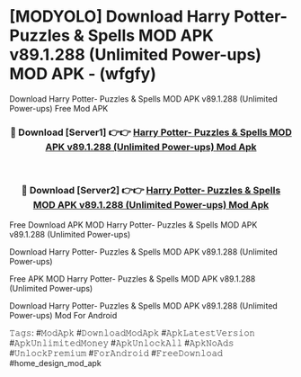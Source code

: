 # [MODYOLO] Download Harry Potter- Puzzles & Spells MOD APK v89.1.288 (Unlimited Power-ups) MOD APK - (wfgfy)
Download Harry Potter- Puzzles & Spells MOD APK v89.1.288 (Unlimited Power-ups) Free Mod APK

<div align="center">
<h3>🔴 Download [Server1] 👉👉 <a href="https://apk-comot.site?title=Harry_Potter-_Puzzles_&_Spells_MOD_APK_v89.1.288_(Unlimited_Power-ups)">Harry Potter- Puzzles & Spells MOD APK v89.1.288 (Unlimited Power-ups) Mod Apk</a></h3><br>

<h3>🔴 Download [Server2] 👉👉 <a href="https://apk-comot.site?title=Harry_Potter-_Puzzles_&_Spells_MOD_APK_v89.1.288_(Unlimited_Power-ups)">Harry Potter- Puzzles & Spells MOD APK v89.1.288 (Unlimited Power-ups) Mod Apk</a></h3>
</div>


Free Download APK MOD Harry Potter- Puzzles & Spells MOD APK v89.1.288 (Unlimited Power-ups)

Download Harry Potter- Puzzles & Spells MOD APK v89.1.288 (Unlimited Power-ups) 

Free APK MOD Harry Potter- Puzzles & Spells MOD APK v89.1.288 (Unlimited Power-ups) 

Download Harry Potter- Puzzles & Spells MOD APK v89.1.288 (Unlimited Power-ups) Mod For Android

𝚃𝚊𝚐𝚜: #𝙼𝚘𝚍𝙰𝚙𝚔 #𝙳𝚘𝚠𝚗𝚕𝚘𝚊𝚍𝙼𝚘𝚍𝙰𝚙𝚔 #𝙰𝚙𝚔𝙻𝚊𝚝𝚎𝚜𝚝𝚅𝚎𝚛𝚜𝚒𝚘𝚗 #𝙰𝚙𝚔𝚄𝚗𝚕𝚒𝚖𝚒𝚝𝚎𝚍𝙼𝚘𝚗𝚎𝚢 #𝙰𝚙𝚔𝚄𝚗𝚕𝚘𝚌𝚔𝙰𝚕𝚕 #𝙰𝚙𝚔𝙽𝚘𝙰𝚍𝚜 #𝚄𝚗𝚕𝚘𝚌𝚔𝙿𝚛𝚎𝚖𝚒𝚞𝚖 #𝙵𝚘𝚛𝙰𝚗𝚍𝚛𝚘𝚒𝚍 #𝙵𝚛𝚎𝚎𝙳𝚘𝚠𝚗𝚕𝚘𝚊𝚍 #home_design_mod_apk